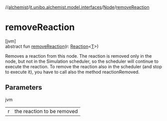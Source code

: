 //[alchemist](../../../index.md)/[it.unibo.alchemist.model.interfaces](../index.md)/[Node](index.md)/[removeReaction](remove-reaction.md)

# removeReaction

[jvm]\
abstract fun [removeReaction](remove-reaction.md)(r: [Reaction](../-reaction/index.md)<[T](../-action/index.md)>)

Removes a reaction from this node. The reaction is removed only in the node, but not in the Simulation scheduler, so the scheduler will continue to execute the reaction. To remove the reaction also in the scheduler (and stop to execute it), you have to call also the method reactionRemoved.

## Parameters

jvm

| | |
|---|---|
| r | the reaction to be removed |

